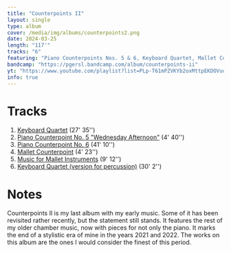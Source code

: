 ```yaml
---
title: "Counterpoints II"
layout: single
type: album
cover: /media/img/albums/counterpoints2.png
date: 2024-03-25
length: "117'"
tracks: "6"
featuring: "Piano Counterpoints Nos. 5 & 6, Keyboard Quartet, Mallet Counterpoint, Music for Mallet Instruments"
bandcamp: "https://pgersl.bandcamp.com/album/counterpoints-ii"
yt: "https://www.youtube.com/playlist?list=PLp-T61mPZVKYb2oxMttpEKDOVuqOeDuTv"
info: true
---
```

# Tracks
1. [Keyboard Quartet](/works/chamber/keyboard-quartet) (27' 35'')
2. [Piano Counterpoint No. 5 "Wednesday Afternoon"](/works/chamber/piano-counterpoint-no.-5) (4' 40'')
3. [Piano Counterpoint No. 6](/works/chamber/piano-counterpoint-no.-6) (41' 10'')
4. [Mallet Counterpoint](/works/chamber/mallet-counterpoint) (4' 23'')
5. [Music for Mallet Instruments](/works/chamber/music-for-mallet-instruments) (9' 12'')
6. [Keyboard Quartet (version for percussion)](/works/chamber/keyboard-quartet-version-for-percussion) (30' 2'')

# Notes
Counterpoints II is my last album with my early music. Some of it has been revisited rather recently, but the statement still stands. It features the rest of my older chamber music, now with pieces for not only the piano. It marks the end of a stylistic era of mine in the years 2021 and 2022. The works on this album are the ones I would consider the finest of this period.